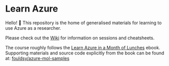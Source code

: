 # Learn Azure

Hello! :wave:
This repository is the home of generalised materials for learning to use Azure as a researcher.

Please check out the [Wiki](https://github.com/alan-turing-institute/learn-azure/wiki) for information on sessions and cheatsheets.

The course roughly follows the [Learn Azure in a Month of Lunches](https://github.com/alan-turing-institute/learn-azure/blob/master/Learn_Azure_in_a_Month_of_Lunches.pdf) ebook.
Supporting materials and source code explicitly from the book can be found at: [fouldsy/azure-mol-samples](https://github.com/fouldsy/azure-mol-samples)
